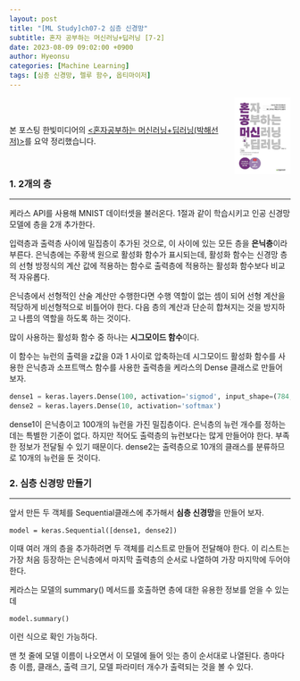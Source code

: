```yaml
---
layout: post
title: "[ML Study]ch07-2 심층 신경망"
subtitle: 혼자 공부하는 머신러닝+딥러닝 [7-2]
date: 2023-08-09 09:02:00 +0900
author: Hyeonsu
categories: [Machine Learning]
tags: [심층 신경망, 렐루 함수, 옵티마이저]
---
```

<body>
    <img
    src="/assets/images/post/book_banner.jpg"
    align="right"
    width="20%"
    height="27.2%"
    />
    <br><br>
    <p>본 포스팅 한빛미디어의 <a href="https://product.kyobobook.co.kr/detail/S000001810330"><혼자공부하는 머신러닝+딥러닝(박해선 저)></a>를 요약 정리했습니다.</p>
</body>
<br>

### 1. 2개의 층 
---------------------------

케라스 API를 사용해 MNIST 데이터셋을 불러온다.
1절과 같이 학습시키고 인공 신경망 모델에 층을 2개 추가한다.

입력층과 출력층 사이에 밀집층이 추가된 것으로, 이 사이에 있는 모든 층을 **은닉층**이라 부른다.
은닉층에는 주황색 원으로 활성화 함수가 표시되는데,
활성화 함수는 신경망 층의 선형 방정식의 계산 값에 적용하는 함수로 출력층에 적용하는 활성화 함수보다 비교적 자유롭다.

은닉층에서 선형적인 산술 계산만 수행한다면 수행 역할이 없는 셈이 되어 선형 계산을 적당하게 비선형적으로 비틀어야 한다.
다음 층의 계산과 단순히 합쳐지는 것을 방지하고 나름의 역할을 하도록 하는 것이다.

많이 사용하는 활성화 함수 중 하나는 **시그모이드 함수**이다.

이 함수는 뉴런의 출력을 z값을 0과 1 사이로 압축하는데
시그모이드 활성화 함수를 사용한 은닉층과 소프트맥스 함수를 사용한 출력층을 케라스의 Dense 클래스로 만들어 보자.

```python
dense1 = keras.layers.Dense(100, activation='sigmod', input_shape=(784,))
dense2 = keras.layers.Dense(10, activation='softmax')
```
dense1이 은닉층이고 100개의 뉴런을 가진 밀집층이다. 
은닉층의 뉴런 개수를 정하는데는 특별한 기준이 없다.
하지만 적어도 출력층의 뉴런보다는 많게 만들어야 한다. 부족한 정보가 전달될 수 있기 때문이다.
dense2는 출력층으로 10개의 클래스를 분류하므로 10개의 뉴런을 둔 것이다.

### 2. 심층 신경망 만들기  
---------------------------

앞서 만든 두 객체를 Sequential클래스에 추가해서 **심층 신경망**을 만들어 보자.

```pyhton
model = keras.Sequential([dense1, dense2])
```
이때 여러 개의 층을 추가하려면 두 객체를 리스트로 만들어 전달해야 한다.
이 리스트는 가장 처음 등장하는 은닉층에서 마지막 출력층의 순서로 나열하여 가장 마지막에 두어야 한다.

케라스는 모델의 summary() 메서드를 호출하면 층에 대한 유용한 정보를 얻을 수 있는데 
```pyhton
model.summary()
```
이런 식으로 확인 가능하다.

맨 첫 줄에 모델 이름이 나오면서 이 모델에 들어 잇는 층이 순서대로 나열된다.
층마다 층 이름, 클래스, 출력 크기, 모델 파라미터 개수가 출력되는 것을 볼 수 있다.

